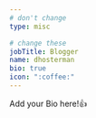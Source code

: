```yaml
---
# don't change
type: misc

# change these
jobTitle: Blogger
name: dhosterman
bio: true
icon: ":coffee:"
---
```


Add your Bio here!:+1: